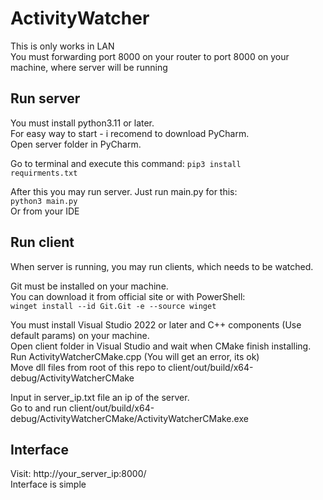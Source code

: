 # ActivityWatcher
This is only works in LAN  
You must forwarding port 8000 on your router to port 8000 on your machine, where server will be running  
  
## Run server
You must install python3.11 or later.  
For easy way to start - i recomend to download PyCharm.  
Open server folder in PyCharm.  
  
Go to terminal and execute this command:
<code>pip3 install requirments.txt</code>   
  
After this you may run server. Just run main.py for this:  
<code>python3 main.py</code>  
Or from your IDE  
  
## Run client
When server is running, you may run clients, which needs to be watched.  
  
Git must be installed on your machine.  
You can download it from official site or with PowerShell:  
<code>winget install --id Git.Git -e --source winget</code>  
  
You must install Visual Studio 2022 or later and C++ components (Use default params) on your machine.  
Open client folder in Visual Studio and wait when CMake finish installing.  
Run ActivityWatcherCMake.cpp (You will get an error, its ok)  
Move dll files from root of this repo to client/out/build/x64-debug/ActivityWatcherCMake  
  
Input in server_ip.txt file an ip of the server.  
Go to and run client/out/build/x64-debug/ActivityWatcherCMake/ActivityWatcherCMake.exe  
  
## Interface
Visit: http://your_server_ip:8000/  
Interface is simple
